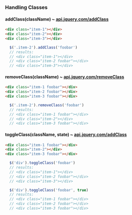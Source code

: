 
### Handling Classes

#### addClass(className) ~ [api.jquery.com/addClass](http://api.jquery.com/addClass/)

``` html
<div class="item-1"></div>
<div class="item-2"></div>
<div class="item-3"></div>
```
``` js
  $('.item-2').addClass('foobar')
  // results:
  // <div class="item-1"></div>
  // <div class="item-2 foobar"></div>
  // <div class="item-3"></div>
```

#### removeClass(className) ~ [api.jquery.com/removeClass](http://api.jquery.com/removeClass/)

``` html
<div class="item-1 foobar"></div>
<div class="item-2 foobar"></div>
<div class="item-3 foobar"></div>
```
``` js
  $('.item-2').removeClass('foobar')
  // results:
  // <div class="item-1 foobar"></div>
  // <div class="item-2"></div>
  // <div class="item-3 foobar"></div>
```

#### toggleClass(className, state) ~ [api.jquery.com/addClass](http://api.jquery.com/addClass/)

``` html
<div class="item-1 foobar"></div>
<div class="item-2"></div>
<div class="item-3 foobar"></div>
```
``` js
  $('div').toggleClass('foobar')
  // results:
  // <div class="item-1"></div>
  // <div class="item-2 foobar"></div>
  // <div class="item-3"></div>

  $('div').toggleClass('foobar', true)
  // results:
  // <div class="item-1 foobar"></div>
  // <div class="item-2 foobar"></div>
  // <div class="item-3 foobar"></div>
```
